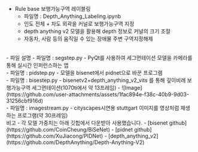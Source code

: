 - Rule base 보행가능구역 레이블링
  - 파일명 : Depth_Anything_Labeling.ipynb
  - 인도 전체 + 차도 외곽을 커널로 보행가능구역 지정
  - depth anything v2 모델을 활용해 depth 정보로 커널의 크기 조절
  - 자동차, 사람 등의 움직일 수 있는 장애물 주변 구역지정해제
<br/>
- 파일 설명
  - 파일명 : segstep.py
  - PyQt를 사용하여 세그먼테이션 모델을 카메라를 통해 실시간 인퍼런스하는 앱
<br/>
  - 파일명 : pidstep.py
  - 모델을 bisenet에서 pidnet으로 바꾼 프로그램
<br/>
  - 파일명 : bisestep.py
  - bisenetv2+depth_anything_v2_vits 를 통해 깊이비례 보행가능구역 세그먼테이션(1070ti에서 약 13프레임)
  - ![Image](https://github.com/user-attachments/assets/1fac894e-f38c-40b9-9d03-31256cbf916d)
<br/>
  - 파일명 : imagestream.py
  - cityscapes시연용 stuttgart 이미지를 영상처럼 재생하는 프로그램(약 30프레임)
<br/>
비고
- 각 모델 가중치는 아래 깃헙에서 다운받아 사용했습니다.
- [bisenet github](https://github.com/CoinCheung/BiSeNet)
- [pidnet github](https://github.com/XuJiacong/PIDNet)
- [depth_anything_v2](https://github.com/DepthAnything/Depth-Anything-V2)
